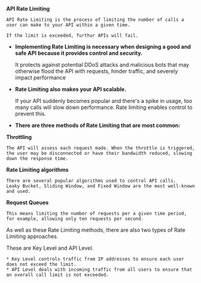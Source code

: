 **API Rate Limiting**

    API Rate Limiting is the process of limiting the number of calls a user can make to your API within a given time.

    If the limit is exceeded, furthur APIs will fail.

* **Implementing Rate Limiting is necessary when designing a good and safe API because it provides control and security.**

    It protects against potential DDoS attacks and malicious bots that may otherwise flood the API with requests, hinder traffic, and severely impact performance

* **Rate Limiting also makes your API scalable.**

    If your API suddenly becomes popular and there's a spike in usage, too many calls will slow down performance. Rate limiting enables control to prevent this.

* **There are three methods of Rate Limiting that are most common:**

**Throttling**

    The API will assess each request made. When the throttle is triggered, the user may be disconnected or have their bandwidth reduced, slowing down the response time.

**Rate Limiting algorithms**

    There are several popular algorithms used to control API calls.
    Leaky Bucket, Sliding Window, and Fixed Window are the most well-known and used.

**Request Queues**

    This means limiting the number of requests per a given time period, for example, allowing only ten requests per second.

As well as these Rate Limiting methods, there are also two types of Rate Limiting approaches.

These are Key Level and API Level.

    * Key Level controls traffic from IP addresses to ensure each user does not exceed the limit.
    * API Level deals with incoming traffic from all users to ensure that an overall call limit is not exceeded.
